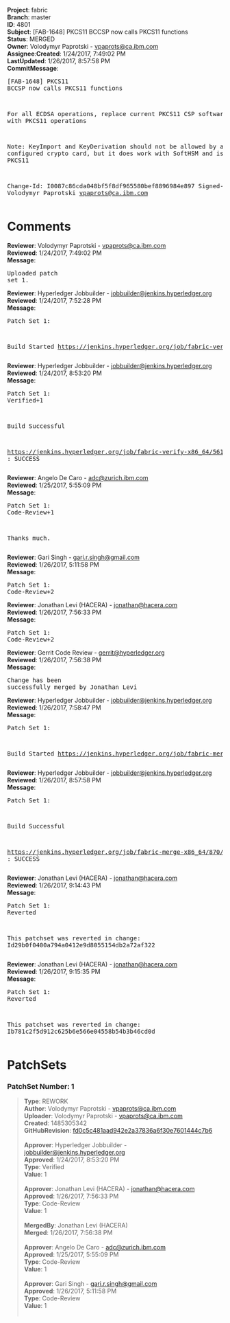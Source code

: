 <strong>Project</strong>: fabric</br><strong>Branch</strong>: master<br><strong>ID</strong>: 4801<br><strong>Subject</strong>: [FAB-1648] PKCS11 BCCSP now calls PKCS11 functions<br><strong>Status</strong>: MERGED<br><strong>Owner</strong>: Volodymyr Paprotski - vpaprots@ca.ibm.com<br><strong>Assignee</strong>:<strong>Created</strong>: 1/24/2017, 7:49:02 PM<br><strong>LastUpdated</strong>: 1/26/2017, 8:57:58 PM<br><strong>CommitMessage</strong>:<br><pre>[FAB-1648] PKCS11 BCCSP now calls PKCS11 functions

For all ECDSA operations, replace current PKCS11 CSP software
calls with PKCS11 operations

Note: KeyImport and KeyDerivation should not be allowed by
a properly configured crypto card, but it does work with
SoftHSM and is legal PKCS11

Change-Id: I0087c86cda048bf5f8df965580bef8896984e897
Signed-off-by: Volodymyr Paprotski <vpaprots@ca.ibm.com>
</pre><h1>Comments</h1><strong>Reviewer</strong>: Volodymyr Paprotski - vpaprots@ca.ibm.com<br><strong>Reviewed</strong>: 1/24/2017, 7:49:02 PM<br><strong>Message</strong>: <pre>Uploaded patch set 1.</pre><strong>Reviewer</strong>: Hyperledger Jobbuilder - jobbuilder@jenkins.hyperledger.org<br><strong>Reviewed</strong>: 1/24/2017, 7:52:28 PM<br><strong>Message</strong>: <pre>Patch Set 1:

Build Started https://jenkins.hyperledger.org/job/fabric-verify-x86_64/5615/</pre><strong>Reviewer</strong>: Hyperledger Jobbuilder - jobbuilder@jenkins.hyperledger.org<br><strong>Reviewed</strong>: 1/24/2017, 8:53:20 PM<br><strong>Message</strong>: <pre>Patch Set 1: Verified+1

Build Successful 

https://jenkins.hyperledger.org/job/fabric-verify-x86_64/5615/ : SUCCESS</pre><strong>Reviewer</strong>: Angelo De Caro - adc@zurich.ibm.com<br><strong>Reviewed</strong>: 1/25/2017, 5:55:09 PM<br><strong>Message</strong>: <pre>Patch Set 1: Code-Review+1

Thanks much.</pre><strong>Reviewer</strong>: Gari Singh - gari.r.singh@gmail.com<br><strong>Reviewed</strong>: 1/26/2017, 5:11:58 PM<br><strong>Message</strong>: <pre>Patch Set 1: Code-Review+2</pre><strong>Reviewer</strong>: Jonathan Levi (HACERA) - jonathan@hacera.com<br><strong>Reviewed</strong>: 1/26/2017, 7:56:33 PM<br><strong>Message</strong>: <pre>Patch Set 1: Code-Review+2</pre><strong>Reviewer</strong>: Gerrit Code Review - gerrit@hyperledger.org<br><strong>Reviewed</strong>: 1/26/2017, 7:56:38 PM<br><strong>Message</strong>: <pre>Change has been successfully merged by Jonathan Levi</pre><strong>Reviewer</strong>: Hyperledger Jobbuilder - jobbuilder@jenkins.hyperledger.org<br><strong>Reviewed</strong>: 1/26/2017, 7:58:47 PM<br><strong>Message</strong>: <pre>Patch Set 1:

Build Started https://jenkins.hyperledger.org/job/fabric-merge-x86_64/870/</pre><strong>Reviewer</strong>: Hyperledger Jobbuilder - jobbuilder@jenkins.hyperledger.org<br><strong>Reviewed</strong>: 1/26/2017, 8:57:58 PM<br><strong>Message</strong>: <pre>Patch Set 1:

Build Successful 

https://jenkins.hyperledger.org/job/fabric-merge-x86_64/870/ : SUCCESS</pre><strong>Reviewer</strong>: Jonathan Levi (HACERA) - jonathan@hacera.com<br><strong>Reviewed</strong>: 1/26/2017, 9:14:43 PM<br><strong>Message</strong>: <pre>Patch Set 1: Reverted

This patchset was reverted in change: Id29b0f0400a794a0412e9d8055154db2a72af322</pre><strong>Reviewer</strong>: Jonathan Levi (HACERA) - jonathan@hacera.com<br><strong>Reviewed</strong>: 1/26/2017, 9:15:35 PM<br><strong>Message</strong>: <pre>Patch Set 1: Reverted

This patchset was reverted in change: Ib781c2f5d912c625b6e566e04558b54b3b46cd0d</pre><h1>PatchSets</h1><h3>PatchSet Number: 1</h3><blockquote><strong>Type</strong>: REWORK<br><strong>Author</strong>: Volodymyr Paprotski - vpaprots@ca.ibm.com<br><strong>Uploader</strong>: Volodymyr Paprotski - vpaprots@ca.ibm.com<br><strong>Created</strong>: 1485305342<br><strong>GitHubRevision</strong>: [fd0c5c481aad942e2a37836a6f30e7601444c7b6](https://github.com/hyperledger/fabric/commit/fd0c5c481aad942e2a37836a6f30e7601444c7b6)<br><br><strong>Approver</strong>: Hyperledger Jobbuilder - jobbuilder@jenkins.hyperledger.org<br><strong>Approved</strong>: 1/24/2017, 8:53:20 PM<br><strong>Type</strong>: Verified<br><strong>Value</strong>: 1<br><br><strong>Approver</strong>: Jonathan Levi (HACERA) - jonathan@hacera.com<br><strong>Approved</strong>: 1/26/2017, 7:56:33 PM<br><strong>Type</strong>: Code-Review<br><strong>Value</strong>: 1<br><br><strong>MergedBy</strong>: Jonathan Levi (HACERA)<br><strong>Merged</strong>: 1/26/2017, 7:56:38 PM<br><br><strong>Approver</strong>: Angelo De Caro - adc@zurich.ibm.com<br><strong>Approved</strong>: 1/25/2017, 5:55:09 PM<br><strong>Type</strong>: Code-Review<br><strong>Value</strong>: 1<br><br><strong>Approver</strong>: Gari Singh - gari.r.singh@gmail.com<br><strong>Approved</strong>: 1/26/2017, 5:11:58 PM<br><strong>Type</strong>: Code-Review<br><strong>Value</strong>: 1<br><br></blockquote>